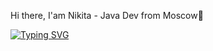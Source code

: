 Hi there, I'am Nikita - Java Dev from Moscow👋

[![Typing SVG](https://readme-typing-svg.demolab.com?font=Fira+Code&size=16&pause=1000&color=F7631A&center=%D0%9B%D0%9E%D0%96%D0%AC&vCenter=%D0%9B%D0%9E%D0%96%D0%AC&repeat=%D0%B8%D1%81%D1%82%D0%B8%D0%BD%D0%BD%D1%8B%D0%B9&width=435&lines=Student+of+software+engineering+at+RTU+MIREA)](https://git.io/typing-svg)

